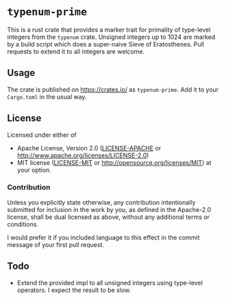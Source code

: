 # `typenum-prime`

This is a rust crate that provides a marker trait for primality of
type-level integers from the `typenum` crate. Unsigned integers up to
1024 are marked by a build script which does a super-naive Sieve of
Eratosthenes. Pull requests to extend it to all integers are welcome.

## Usage

The crate is published on https://crates.io/ as `typenum-prime`. Add
it to your `Cargo.toml` in the usual way.

## License

Licensed under either of
 * Apache License, Version 2.0 ([LICENSE-APACHE](LICENSE-APACHE) or http://www.apache.org/licenses/LICENSE-2.0)
 * MIT license ([LICENSE-MIT](LICENSE-MIT) or http://opensource.org/licenses/MIT)
at your option.

### Contribution

Unless you explicitly state otherwise, any contribution intentionally
submitted for inclusion in the work by you, as defined in the
Apache-2.0 license, shall be dual licensed as above, without any
additional terms or conditions.

I would prefer it if you included language to this effect in the
commit message of your first pull request.


## Todo

- Extend the provided impl to all unsigned integers using type-level
  operators. I expect the result to be slow.
